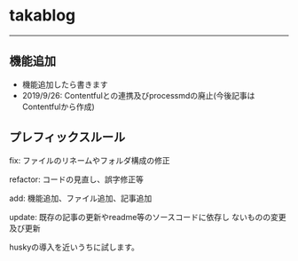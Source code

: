 # takablog
***

## 機能追加
- 機能追加したら書きます
- 2019/9/26: Contentfulとの連携及びprocessmdの廃止(今後記事はContentfulから作成)

## プレフィックスルール
fix:        ファイルのリネームやフォルダ構成の修正

refactor:   コードの見直し、誤字修正等

add:        機能追加、ファイル追加、記事追加

update: 既存の記事の更新やreadme等のソースコードに依存し
ないものの変更及び更新

huskyの導入を近いうちに試します。